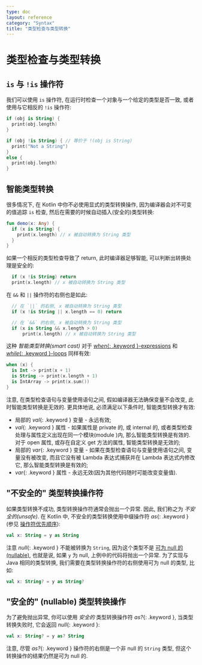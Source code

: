```yaml
---
type: doc
layout: reference
category: "Syntax"
title: "类型检查与类型转换"
---
```


# 类型检查与类型转换

## `is` 与 `!is` 操作符

我们可以使用 `is` 操作符, 在运行时检查一个对象与一个给定的类型是否一致, 或者使用与它相反的 `!is` 操作符:

``` kotlin
if (obj is String) {
  print(obj.length)
}

if (obj !is String) { // 等价于 !(obj is String)
  print("Not a String")
}
else {
  print(obj.length)
}
```

## 智能类型转换

很多情况下, 在 Kotlin 中你不必使用显式的类型转换操作, 因为编译器会对不可变的值追踪 `is` 检查, 然后在需要的时候自动插入(安全的)类型转换:

``` kotlin
fun demo(x: Any) {
  if (x is String) {
    print(x.length) // x 被自动转换为 String 类型
  }
}
```

如果一个相反的类型检查导致了 return, 此时编译器足够智能, 可以判断出转换处理是安全的:

``` kotlin
  if (x !is String) return
  print(x.length) // x 被自动转换为 String 类型
```

在 `&&` 和 `||` 操作符的右侧也是如此:

``` kotlin
  // 在 `||` 的右侧, x 被自动转换为 String 类型 
  if (x !is String || x.length == 0) return

  // 在 `&&` 的右侧, x 被自动转换为 String 类型
  if (x is String && x.length > 0)
      print(x.length) // x 被自动转换为 String 类型
```


这种 _智能类型转换(smart cast)_ 对于 [*when*{: .keyword }-expressions](control-flow.html#when-expressions) 和 [*while*{: .keyword }-loops](control-flow.html#while-loops) 同样有效:

``` kotlin
when (x) {
  is Int -> print(x + 1)
  is String -> print(x.length + 1)
  is IntArray -> print(x.sum())
}
```

注意, 在类型检查语句与变量使用语句之间, 假如编译器无法确保变量不会改变, 此时智能类型转换是无效的.
更具体地说, 必须满足以下条件时, 智能类型转换才有效:

  * 局部的 *val*{: .keyword } 变量 - 永远有效;
  * *val*{: .keyword } 属性 - 如果属性是 private 的, 或 internal 的, 或者类型检查处理与属性定义出现在同一个模块(module )内, 那么智能类型转换是有效的. 对于 open 属性, 或存在自定义 get 方法的属性, 智能类型转换是无效的;
  * 局部的 *var*{: .keyword } 变量 - 如果在类型检查语句与变量使用语句之间, 变量没有被改变, 而且它没有被 Lambda 表达式捕获并在 Lambda 表达式内修改它, 那么智能类型转换是有效的;
  * *var*{: .keyword } 属性 - 永远无效(因为其他代码随时可能改变变量值).


## "不安全的" 类型转换操作符

如果类型转换不成功, 类型转换操作符通常会抛出一个异常. 因此, 我们称之为 *不安全的(unsafe)*.
在 Kotlin 中, 不安全的类型转换使用中缀操作符 *as*{: .keyword } (参见 [操作符优先顺序](grammar.html#operator-precedence)):

``` kotlin
val x: String = y as String
```

注意 *null*{: .keyword } 不能被转换为 `String`, 因为这个类型不是 [可为 null 的(nullable)](null-safety.html),
也就是说, 如果 `y` 为 null, 上例中的代码将抛出一个异常.
为了实现与 Java 相同的类型转换, 我们需要在类型转换操作符的右侧使用可为 null 的类型, 比如:

``` kotlin
val x: String? = y as String?
```

## "安全的" (nullable) 类型转换操作

为了避免抛出异常, 你可以使用 *安全的* 类型转换操作符 *as?*{: .keyword }, 当类型转换失败时, 它会返回 *null*{: .keyword }:

``` kotlin
val x: String? = y as? String
```

注意, 尽管 *as?*{: .keyword } 操作符的右侧是一个非 null 的 `String` 类型, 但这个转换操作的结果仍然是可为 null 的.

